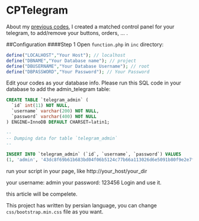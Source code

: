 # CPTelegram
About my [previous codes](https://github.com/alikhansari/Telegram), I created a matched control panel for your telegram, to add/remove your buttons, orders, ... .

##Configuration
####Step 1
Open `function.php` in `inc` directory:
  ```PHP
define("LOCALHOST","Your Host"); // localhost
define("DBNAME","Your Database name"); // project
define("DBUSERNAME","Your Database Username"); // root
define("DBPASSWORD","Your Password"); // Your Password
```
Edit your codes as your database info.
Please run this SQL code in your database to add the admin_telegram table:
```sql
CREATE TABLE `telegram_admin` (
  `id` int(11) NOT NULL,
  `username` varchar(200) NOT NULL,
  `password` varchar(400) NOT NULL
) ENGINE=InnoDB DEFAULT CHARSET=latin1;

--
-- Dumping data for table `telegram_admin`
--

INSERT INTO `telegram_admin` (`id`, `username`, `password`) VALUES
(1, 'admin', '43dc8f69b61b683bd04f06b5124c77b66a113026d6e5091b80f9e2e7f942a5c0027ae671791a46b7a2371d285159edb6387c7a67ff5a796ea14eaa7ef6505df6');
```

run your script in your page, like http://your_host/your_dir

your username: admin
your password: 123456
Login and use it.

this article will be compelete.

This project has written by persian language, you can change `css/bootstrap.min.css` file as you want.
